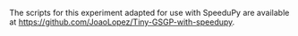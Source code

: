 The scripts for this experiment adapted for use with SpeeduPy are available at https://github.com/JoaoLopez/Tiny-GSGP-with-speedupy.
